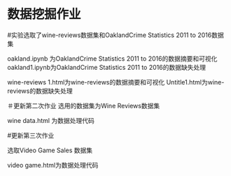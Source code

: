 # 数据挖掘作业

#实验选取了wine-reviews数据集和OaklandCrime Statistics 2011 to 2016数据集

oakland.ipynb 为OaklandCrime Statistics 2011 to 2016的数据摘要和可视化
oakland1.ipynb为OaklandCrime Statistics 2011 to 2016的数据缺失处理

wine-reviews 1.html为wine-reviews的数据摘要和可视化
Untitle1.html为wine-reviews的数据缺失处理


＃更新第二次作业
选用的数据集为Wine Reviews数据集

wine data.html 为数据处理代码

#更新第三次作业

选取Video Game Sales 数据集

video game.html为数据处理代码

